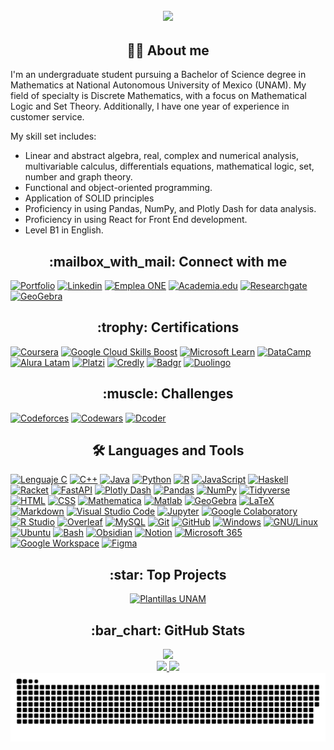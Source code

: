 <h2 align = "center">
    <a href = "https://github.com/SoyFabianRG">
        <img src="https://readme-typing-svg.herokuapp.com?font=JetBrains+Mono&weight=900&size=30&duration=4000&pause=1000&color=FFFFFF&center=true&vCenter=true&width=650&height=90&lines=Hello+World!+I'm+Fabián">
    </a>
</h2>

<h2 align = "center"> 👨‍💻 About me </h2>
I'm an undergraduate student pursuing a Bachelor of Science degree in Mathematics at National Autonomous University of Mexico (UNAM). My field of specialty is Discrete Mathematics, with a focus on Mathematical Logic and Set Theory. Additionally, I have one year of experience in customer service.

My skill set includes:
- Linear and abstract algebra, real, complex and numerical analysis, multivariable calculus, differentials equations, mathematical logic, set, number and graph theory.
- Functional and object-oriented programming.
- Application of SOLID principles
- Proficiency in using Pandas, NumPy, and Plotly Dash for data analysis.
- Proficiency in using React for Front End development.
- Level B1 in English.

<h2 align = "center"> :mailbox_with_mail: Connect with me </h2>

[![Portfolio](https://img.shields.io/badge/portfolio-222222?style=for-the-badge&logo=githubpages&logoColor=white)](https://soyfabianrg.github.io)
[![Linkedin](https://img.shields.io/badge/linkedin-0A66C2?style=for-the-badge&logo=linkedin&logoColor=white)](https://www.linkedin.com/in/soyfabianrg)
[![Emplea ONE](https://img.shields.io/badge/emplea_one-082B58?style=for-the-badge)](https://app.aluracursos.com/emprega-one/profile/soyfabianrg)
[![Academia.edu](https://img.shields.io/badge/academia.edu-41454A?style=for-the-badge&logo=academia&logoColor=white)](https://unam.academia.edu/SoyFabianRG)
[![Researchgate](https://img.shields.io/badge/researchgate-00CCBB?style=for-the-badge&logo=researchgate&logoColor=white)](https://www.researchgate.net/profile/Fabian-Rios-Gil-2)
[![GeoGebra](https://img.shields.io/badge/Geogebra-6557d2?style=for-the-badge)](https://www.geogebra.org/u/soyfabianrg)
<!-- [![Replit](https://img.shields.io/badge/replit-F26207?style=for-the-badge&logo=replit&logoColor=white)](https://replit.com/@SoyFabianRG) -->

<h2 align = "center"> :trophy: Certifications </h2>

[![Coursera](https://img.shields.io/badge/coursera-0056D2?style=for-the-badge&logo=coursera&logoColor=white)](https://www.coursera.org/user/c10a888a8725cca7da1542d8559964eb)
[![Google Cloud Skills Boost](https://img.shields.io/badge/skills_boost-4285F4?style=for-the-badge&logo=googlecloud&logoColor=white)](https://www.cloudskillsboost.google/public_profiles/64d37062-ade6-46ee-8b3e-06485f08fe6b)
[![Microsoft Learn](https://img.shields.io/badge/microsoft_learn-5E5E5E?style=for-the-badge&logo=microsoft&logoColor=white)](https://docs.microsoft.com/es-mx/users/soyfabianrg)
[![DataCamp](https://img.shields.io/badge/datacamp-03EF62?style=for-the-badge&logo=datacamp&logoColor=white)](https://www.datacamp.com/portfolio/soyfabianrg)
[![Alura Latam](https://img.shields.io/badge/alura_latam-082B58?style=for-the-badge)](https://app.aluracursos.com/user/soyfabianrg)
[![Platzi](https://img.shields.io/badge/platzi-98CA3F?style=for-the-badge&logo=platzi&logoColor=white)](https://platzi.com/p/SoyFabianRG)
[![Credly](https://img.shields.io/badge/credly-FF6B00?style=for-the-badge&logo=credly&logoColor=white)](https://www.credly.com/users/soyfabianrg)
[![Badgr](https://img.shields.io/badge/badgr-282C4C?style=for-the-badge&logo=canvas&logoColor=white)](https://api.badgr.io/public/collections/82009f34774d4d0a9ad2e9894f4d6fea)
[![Duolingo](https://img.shields.io/badge/duolingo-58CC02?style=for-the-badge&logo=duolingo&logoColor=white)](https://www.duolingo.com/profile/SoyFabianRG)

<!-- [![Hyperskill](https://img.shields.io/badge/hyperskill-000000?style=for-the-badge&logo=jetbrains&logoColor=white)](https://hyperskill.org/profile/254456992) -->
<!-- [![W3Schools](https://img.shields.io/badge/w3schools-04a96d?style=for-the-badge)](https://www.w3profile.com/SoyFabianRG) -->
<!-- [![Khan Academy](https://img.shields.io/badge/khan_academy-14BF96?style=for-the-badge)](http://www.khanacademy.org/profile/SoyFabianRG) -->
<!-- [![Cognitive Class](https://img.shields.io/badge/cognitive_class-052FAD?style=for-the-badge&logo=ibm&logoColor=white)](https://cognitiveclass.ai/profile/SoyFabianRG) -->
<!-- https://courses.cognitiveclass.ai/u/SoyFabianRG) -->
<!-- [![México X](https://img.shields.io/badge/méxico_x-18384E?style=for-the-badge)](https://mexicox.gob.mx/u/SoyFabianRG) -->
<!-- [![MathWorks](https://img.shields.io/badge/mathworks-Bf4A06?style=for-the-badge)](https://la.mathworks.com/matlabcentral/profile/authors/21447057) -->

<h2 align = "center"> :muscle: Challenges </h2>

[![Codeforces](https://img.shields.io/badge/codeforces-1F8ACB?style=for-the-badge&logo=codeforces&logoColor=white)](https://codeforces.com/profile/SoyFabianRG)
[![Codewars](https://img.shields.io/badge/codewars-B1361E?style=for-the-badge&logo=codewars&logoColor=white)](https://www.codewars.com/users/SoyFabianRG)
[![Dcoder](https://img.shields.io/badge/dcoder-000000?style=for-the-badge)](https://code.dcoder.tech/profile/soyfabianrg)

<h2 align = "center"> 🛠️ Languages and Tools </h2>

[![Lenguaje C](https://img.shields.io/badge/c-A8B9CC?style=for-the-badge&logo=c&logoColor=white)](https://www.w3schools.com/c)
[![C++](https://img.shields.io/badge/c++-00599C?style=for-the-badge&logo=c%2B%2B&logoColor=white)](https://isocpp.org)
[![Java](https://img.shields.io/badge/java-007396?style=for-the-badge&logo=openjdk&logoColor=white)](https://www.java.com/en)
[![Python](https://img.shields.io/badge/python-3776AB?style=for-the-badge&logo=python&logoColor=white)](https://www.python.org)
[![R](https://img.shields.io/badge/r-276DC3?style=for-the-badge&logo=r&logoColor=white)](https://www.r-project.org)
[![JavaScript](https://img.shields.io/badge/javascript-323330?style=for-the-badge&logo=javascript&logoColor=F7DF1E)](https://developer.mozilla.org/en-US/docs/web/javascript)
[![Haskell](https://img.shields.io/badge/haskell-5D4F85?style=for-the-badge&logo=haskell&logoColor=white)](https://www.haskell.org)
[![Racket](https://img.shields.io/badge/racket-9F1D20?style=for-the-badge&logo=racket&logoColor=white)](https://racket-lang.org)
[![FastAPI](https://img.shields.io/badge/fastapi-009688?style=for-the-badge&logo=fastapi&logoColor=white)](https://fastapi.tiangolo.com)
[![Plotly Dash](https://img.shields.io/badge/plotly_dash-3F4F75?style=for-the-badge&logo=plotly&logoColor=white)](https://dash.plotly.com/)
[![Pandas](https://img.shields.io/badge/pandas-150458?style=for-the-badge&logo=pandas&logoColor=white)](https://pandas.pydata.org)
[![NumPy](https://img.shields.io/badge/numpy-013243?style=for-the-badge&logo=numpy&logoColor=white)](https://numpy.org)
[![Tidyverse](https://img.shields.io/badge/tidyverse-1A162D?style=for-the-badge&logo=tidyverse&logoColor=white)](https://www.tidyverse.org)
[![HTML](https://img.shields.io/badge/html5-E34F26?style=for-the-badge&logo=html5&logoColor=white)](https://www.w3.org/html)
[![CSS](https://img.shields.io/badge/css3-1572B6?style=for-the-badge&logo=css3&logoColor=white)](https://www.w3.org/Style/CSS)
[![Mathematica](https://img.shields.io/badge/mathematica-DD1100?style=for-the-badge&logo=wolframmathematica&logoColor=white)](https://www.wolfram.com/mathematica)
[![Matlab](https://img.shields.io/badge/matlab-Bf4A06?style=for-the-badge)](https://www.mathworks.com/products/matlab.html)
[![GeoGebra](https://img.shields.io/badge/geogebra-6557d2?style=for-the-badge)](https://www.geogebra.org)
[![LaTeX](https://img.shields.io/badge/latex-008080?style=for-the-badge&logo=latex&logoColor=white)](https://www.latex-project.org)
[![Markdown](https://img.shields.io/badge/markdown-000000?style=for-the-badge&logo=markdown&logoColor=white)](https://www.w3schools.io/file/markdown-introduction)
[![Visual Studio Code](https://img.shields.io/badge/visual_studio_code-007ACC?style=for-the-badge&logo=visualstudiocode&logoColor=white)](https://code.visualstudio.com)
[![Jupyter](https://img.shields.io/badge/Jupyter-F37626?style=for-the-badge&logo=jupyter&logoColor=white)](https://jupyter.org)
[![Google Colaboratory](https://img.shields.io/badge/colaboratory-F9AB00?style=for-the-badge&logo=googlecolab&logoColor=white)](https://colab.research.google.com)
[![R Studio](https://img.shields.io/badge/r_studio-75AADB?style=for-the-badge&logo=rstudioide&logoColor=white)](https://posit.co/products/open-source/rstudio/)
[![Overleaf](https://img.shields.io/badge/overleaf-47A141?style=for-the-badge&logo=overleaf&logoColor=white)](https://www.overleaf.com)
[![MySQL](https://img.shields.io/badge/mysql-4479A1?style=for-the-badge&logo=mysql&logoColor=white)](https://www.mysql.com)
[![Git](https://img.shields.io/badge/git-F05032?style=for-the-badge&logo=git&logoColor=white)](https://git-scm.com)
[![GitHub](https://img.shields.io/badge/github-181717?style=for-the-badge&logo=github&logoColor=white)](https://github.com)
[![Windows](https://img.shields.io/badge/windows-0078D6?style=for-the-badge&logo=windows&logoColor=white)](https://www.microsoft.com/en-us/windows)
[![GNU/Linux](https://img.shields.io/badge/gnu/linux-FCC624?style=for-the-badge&logo=linux&logoColor=black)](https://www.gnu.org)
[![Ubuntu](https://img.shields.io/badge/ubuntu-E95420?style=for-the-badge&logo=ubuntu&logoColor=white)](https://ubuntu.com)
[![Bash](https://img.shields.io/badge/bash-4EAA25?style=for-the-badge&logo=gnubash&logoColor=white)](https://www.gnu.org/software/bash)
[![Obsidian](https://img.shields.io/badge/obsidian-7C3AED?style=for-the-badge&logo=obsidian&logoColor=white)](https://obsidian.md)
[![Notion](https://img.shields.io/badge/notion-000000?style=for-the-badge&logo=notion&logoColor=white)](https://www.notion.so)
[![Microsoft 365](https://img.shields.io/badge/microsoft_365-AF81DB?style=for-the-badge&logo=microsoftoutlook&logoColor=white)](https://www.microsoft.com/en-us/microsoft-365)
[![Google Workspace](https://img.shields.io/badge/google_workspace-4285F4?style=for-the-badge&logo=google&logoColor=white)](https://workspace.google.com/intl/en/)
[![Figma](https://img.shields.io/badge/figma-F24E1E?style=for-the-badge&logo=figma&logoColor=white)](https://www.figma.com)
<!--
[![React](https://img.shields.io/badge/react.js-20232A?style=for-the-badge&logo=react&logoColor=61DAFB)](https://react.dev)
[![Bootstrap](https://img.shields.io/badge/bootstrap-7952B3?style=for-the-badge&logo=bootstrap&logoColor=white)](https://getbootstrap.com)
[![NPM](https://img.shields.io/badge/npm-CB3837?style=for-the-badge&logo=npm&logoColor=white)](https://www.npmjs.com)
[![Webpack](https://img.shields.io/badge/webpack-8DD6F9?style=for-the-badge&logo=webpack&logoColor=white)](https://webpack.js.org)
[![Vim](https://img.shields.io/badge/vim-019733?style=for-the-badge&logo=vim&logoColor=white)](https://www.vim.org)
[![Neovim](https://img.shields.io/badge/neovim-57A143?style=for-the-badge&logo=neovim&logoColor=white)](https://neovim.io)
[![OCI](https://img.shields.io/badge/oci-F80000?style=for-the-badge&logo=oracle&logoColor=white)](https://www.oracle.com/cloud)
[![ChatGPT](https://img.shields.io/badge/ChatGPT-74AA9C?style=for-the-badge&logo=openai&logoColor=white)](https://chat.openai.com)
[![Google Gemini](https://img.shields.io/badge/gemini-8E75B2?style=for-the-badge&logo=googlegemini&logoColor=white)](https://deepmind.google/technologies/gemini)
[![Microsfot Copilot](https://img.shields.io/badge/microsoft_copilot-F36285?style=for-the-badge&logo=microsoftbing&logoColor=white)](https://www.microsoft.com/en-us/microsoft-copilot)
[![GitHub Copilot](https://img.shields.io/badge/github_copilot-000000?style=for-the-badge&logo=githubcopilot&logoColor=white)](https://github.com/features/copilot)
-->

<h2 align = "center"> :star: Top Projects </h2>

<div align = "center">
    
[![Plantillas UNAM](https://github-readme-stats.vercel.app/api/pin/?username=SoyFabianRG&repo=Plantillas-UNAM&show_icons=true&theme=github_dark)](https://github.com/SoyFabianRG/Plantillas-UNAM)

</div>

<h2 align = "center"> :bar_chart: GitHub Stats </h2>

<div align = "center">

<div width = "100%">
    <a href = "https://github.com/SoyFabianRG">
        <img height = "150em" src = "https://streak-stats.demolab.com/?user=SoyFabianRG&theme=github-dark-blue">
    </a>
 </div>
 
<div width = "100%">
    <a href = "https://github.com/SoyFabianRG">
        <img height = "150em" src = "https://github-readme-stats.vercel.app/api?username=SoyFabianRG&theme=github_dark&show_icons=true">
        <img height = "150em" src = "https://github-readme-stats.vercel.app/api/top-langs/?username=SoyFabianRG&theme=github_dark&layout=compact&langs_count=10">
    </a>
 </div>    

<picture>
    <source media = "(prefers-color-scheme: dark)" srcset = "https://raw.githubusercontent.com/SoyFabianRG/SoyFabianRG/output/github-contribution-grid-snake-dark.svg">
    <img src="https://raw.githubusercontent.com/SoyFabianRG/SoyFabianRG/output/github-contribution-grid-snake.svg">
</picture>

</div>
